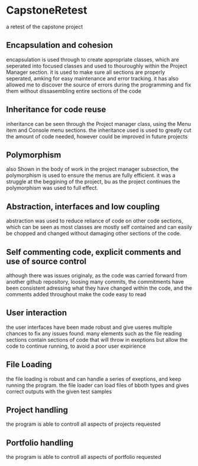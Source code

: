 # CapstoneRetest
a retest of the capstone project

## Encapsulation and cohesion
encapsulation is used through to create appropriate classes, which are seperated into focused classes and used to thouroughly within the Project Manager section. it is used to make sure all sections are properly seperated, amking for easy maintenance and error tracking. it has also allowed me to discover the source of errors during the programming and fix them without dissasembling entire sections of the code

## Inheritance for code reuse
inheritance can be seen through the Project manager class, using the Menu item and Console menu sections. the inheritance used is used to greatly cut the amount of code needed, however could be improved in future projects

## Polymorphism
also Shown in the body of work in the project manager subsection, the polymorphism is used to ensure the menus are fully efficient. it was a struggle at the beggining of the project, bu as the project continues the polymorphism was used to full effect.

## Abstraction, interfaces and low coupling
abstraction was used to reduce reliance of code on other code sections, which can be seen as most classes are mostly self contained and can easily be chopped and changed without damaging other sections of the code.

## Self commenting code, explicit comments and use of source control 
although there was issues originaly, as the code was carried forward from another github repository, loosing many commits, the commitments have been consistent adressing what they have changed within the code, and the comments added throughout make the code easy to read

## User interaction
the user interfaces have been made robust and give useres multiple chances to fix any issues found. many elements such as the file reading sections contain sections of code that will throw in exeptions but allow the code to continue running, to avoid a poor user expirience

## File Loading
the file loading is robust and can handle a series of exeptions, and keep running the program. the file loader can load files of bboth types and gives correct outputs with the given test samples
## Project handling
the program is able to controll all aspects of projects requested
## Portfolio handling 
the program is able to controll all aspects of portfolio requested
